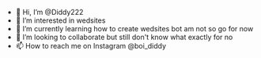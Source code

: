 - 👋 Hi, I’m @Diddy222
- 👀 I’m interested in wedsites
- 🌱 I’m currently learning how to create wedsites bot am not so go for now
- 💞️ I’m looking to collaborate but still don't know what exactly for no
- 📫 How to reach me on Instagram @boi_diddy

<!---
Diddy222/Diddy222 is a ✨ special ✨ repository because its `README.md` (this file) appears on your GitHub profile.
You can click the Preview link to take a look at your changes.
--->
